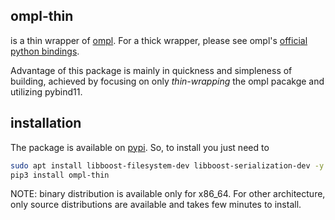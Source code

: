 ## ompl-thin
is a thin wrapper of [ompl](https://github.com/ompl/ompl). For a thick wrapper, please see ompl's [official python bindings](https://ompl.kavrakilab.org/python.html).

Advantage of this package is mainly in quickness and simpleness of building, achieved by focusing on only *thin-wrapping* the ompl pacakge and utilizing pybind11.

## installation
The package is available on [pypi](https://pypi.org/project/ompl-thin/). So, to install you just need to
```bash
sudo apt install libboost-filesystem-dev libboost-serialization-dev -y  # shared dependency
pip3 install ompl-thin
```
NOTE: binary distribution is available only for x86_64. For other architecture, only source distributions are available and takes few minutes to install.
